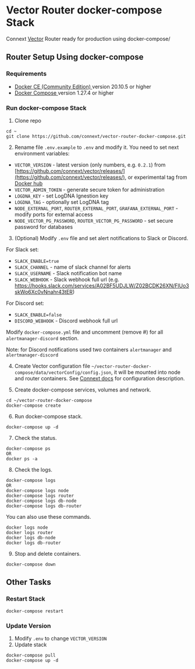 
# Vector Router docker-compose Stack

Connext [Vector](https://github.com/connext/vector) Router ready for production using docker-compose/

## Router Setup Using docker-compose

### Requirements
* [ Docker CE (Community Edition) ](https://docs.docker.com/install/) version 20.10.5 or higher
* [ Docker Compose ](https://docs.docker.com/compose/install/) version 1.27.4 or higher

### Run docker-compose Stack

1. Clone repo
```
cd ~
git clone https://github.com/connext/vector-router-docker-compose.git
```

2. Rename file `.env.example` to `.env` and modify it. You need to set next environment variables:
- `VECTOR_VERSION` - latest version (only numbers, e.g. `0.2.1`) from [https://github.com/connext/vector/releases/](https://github.com/connext/vector/releases/), or experimental tag from [Docker hub](https://hub.docker.com/repository/registry-1.docker.io/connextproject/vector_router/tags?page=1&ordering=last_updated)
- `VECTOR_ADMIN_TOKEN` - generate secure token for administration
- `LOGDNA_KEY` - set LogDNA Ignestion key
- `LOGDNA_TAG` - optionally set LogDNA tag
- `NODE_EXTERNAL_PORT`, `ROUTER_EXTERNAL_PORT`, `GRAFANA_EXTERNAL_PORT` - modify ports for external access
- `NODE_VECTOR_PG_PASSWORD`, `ROUTER_VECTOR_PG_PASSWORD` - set secure password for databases

3. (Optional) Modify `.env` file and set alert notifications to Slack or Discord.

For Slack set:
- `SLACK_ENABLE=true`
- `SLACK_CHANNEL` - name of slack channel for alerts
- `SLACK_USERNAME` - Slack notification bot name
- `SLACK_WEBHOOK` - Slack webhook full url (e.g. https://hooks.slack.com/services/A02BF5UDJLW/Z02BCDK26XN/FlUo3skWo6Xc0vNnahr43tER)

For Discord set:
- `SLACK_ENABLE=false`
- `DISCORD_WEBHOOK` - Discord webhook full url

Modify `docker-compose.yml` file and uncomment (remove #) for all `alertmanager-discord` section.

Note: for Discord notifications used two containers `alertmanager` and `alertmanager-discord`

4. Create Vector configuration file `~/vector-router-docker-compose/data/vectorConfig/config.json`, it will be mounted into node and router containers. See [Connext docs](https://docs.connext.network/configuring-a-router) for configuration description.

5. Create docker-compose services, volumes and network.
```
cd ~/vector-router-docker-compose
docker-compose create
```

6. Run docker-compose stack.
```
docker-compose up -d
```

7. Check the status.
```
docker-compose ps
OR
docker ps -a
```

8. Check the logs.
```
docker-compose logs
OR
docker-compose logs node
docker-compose logs router
docker-compose logs db-node
docker-compose logs db-router
```
You can also use these commands.
```
docker logs node
docker logs router
docker logs db-node
docker logs db-router
```

9. Stop and delete containers.
```
docker-compose down
```

## Other Tasks

### Restart Stack
```
docker-compose restart
```

### Update Version
1. Modify `.env` to change `VECTOR_VERSION`
2. Update stack
```
docker-compose pull
docker-compose up -d
```

